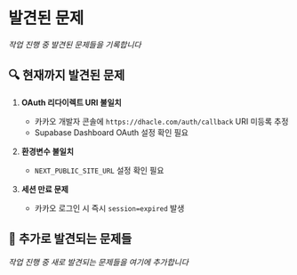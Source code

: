 # 발견된 문제

*작업 진행 중 발견된 문제들을 기록합니다*

## 🔍 현재까지 발견된 문제

1. **OAuth 리다이렉트 URI 불일치**
   - 카카오 개발자 콘솔에 `https://dhacle.com/auth/callback` URI 미등록 추정
   - Supabase Dashboard OAuth 설정 확인 필요

2. **환경변수 불일치**
   - `NEXT_PUBLIC_SITE_URL` 설정 확인 필요

3. **세션 만료 문제**
   - 카카오 로그인 시 즉시 `session=expired` 발생

## 🚨 추가로 발견되는 문제들

*작업 진행 중 새로 발견되는 문제들을 여기에 추가합니다*